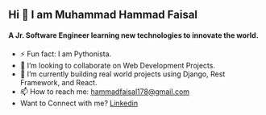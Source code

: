 ## Hi 👋 I am Muhammad Hammad Faisal
#### A Jr. Software Engineer learning new technologies to innovate the world.

<!-- - 🤔 I’m looking for help with ... -->
<!-- - 😄 Pronouns: ... -->
<!-- - 💬 Ask me about anything. -->
<!-- - 🌱 I’m currently learning . -->
- ⚡ Fun fact: I am Pythonista.
- 👯 I’m looking to collaborate on Web Development Projects.
- 🔭 I’m currently building real world projects using Django, Rest Framework, and React.
- 📫 How to reach me: hammadfaisal178@gmail.com
- Want to Connect with me? [Linkedin](https://www.linkedin.com/in/hammadfaisal178/)
